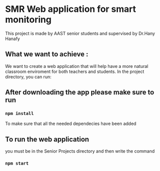 # SMR Web application for smart monitoring

This project is made by AAST senior students and supervised by
Dr.Hany Hanafy

## What we want to achieve : 
We want to create a web application that will help have a more natural classroom enviroment for both teachers and students.
In the project directory, you can run:


## After downloading the app please make sure to run 
### `npm install`

To make sure that all the needed dependecies have been added

## To run the web application
you must be in the Senior Projects directory and then write the command 
### `npm start`
